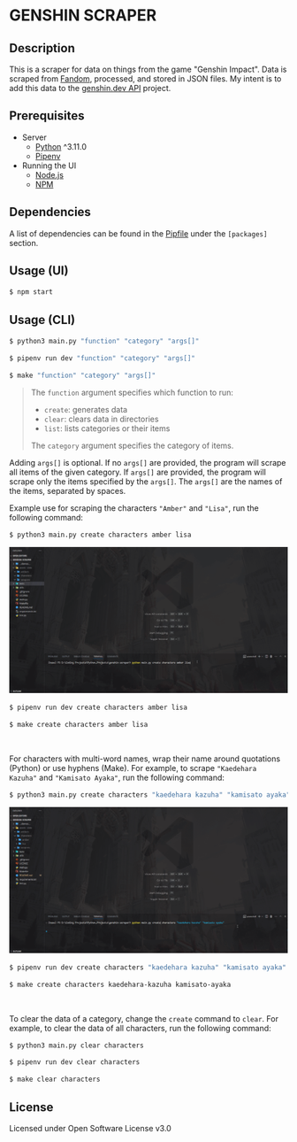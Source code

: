 # GENSHIN SCRAPER
## Description
This is a scraper for data on things from the game "Genshin Impact". Data is scraped from [Fandom](https://genshin-impact.fandom.com/wiki/Genshin_Impact_Wiki), processed, and stored in JSON files. My intent is to add this data to the [genshin.dev API](https://github.com/genshindev/api) project.

## Prerequisites
- Server
  - [Python](https://www.python.org/downloads/) ^3.11.0
  - [Pipenv](https://pypi.org/project/pipenv/)
- Running the UI
  - [Node.js](https://nodejs.org/en/download/)
  - [NPM](https://www.npmjs.com/get-npm)

## Dependencies
A list of dependencies can be found in the [Pipfile](Pipfile) under the `[packages]` section.

## Usage (UI)
```bash
$ npm start
```

## Usage (CLI)
```bash
$ python3 main.py "function" "category" "args[]"
```

```bash
$ pipenv run dev "function" "category" "args[]"
```

```bash
$ make "function" "category" "args[]"
```

> The `function` argument specifies which function to run:
> - `create`: generates data
> - `clear`: clears data in directories
> - `list`: lists categories or their items
> 
> The `category` argument specifies the category of items.

Adding `args[]` is optional. If no `args[]` are provided, the program will scrape all items of the given category. If `args[]` are provided, the program will scrape only the items specified by the `args[]`. The `args[]` are the names of the items, separated by spaces.

Example use for scraping the characters `"Amber"` and `"Lisa"`, run the following command:

```bash
$ python3 main.py create characters amber lisa
```
<img src="__demos__/python_create_single.gif" alt="" width="fit-content">

```bash
$ pipenv run dev create characters amber lisa
```

```bash
$ make create characters amber lisa
```
<img src="__demos__/make_create_single.gif" alt="" width="fit-content">

For characters with multi-word names, wrap their name around quotations (Python) or use hyphens (Make). For example, to scrape `"Kaedehara Kazuha"` and `"Kamisato Ayaka"`, run the following command:

```bash
$ python3 main.py create characters "kaedehara kazuha" "kamisato ayaka"
```
<img src="__demos__/python_create_multi.gif" alt="" width="fit-content">

```bash
$ pipenv run dev create characters "kaedehara kazuha" "kamisato ayaka"
```

```bash
$ make create characters kaedehara-kazuha kamisato-ayaka
```
<img src="__demos__/make_create_multi.gif" alt="" width="fit-content">

To clear the data of a category, change the `create` command to `clear`. For example, to clear the data of all characters, run the following command:

```bash
$ python3 main.py clear characters
```

```bash
$ pipenv run dev clear characters
```

```bash
$ make clear characters
```

## License
Licensed under Open Software License v3.0
